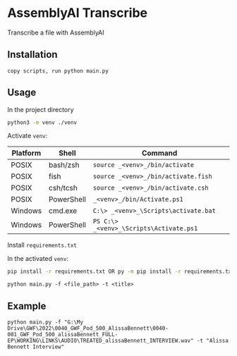 # AssemblyAI Transcribe

Transcribe a file with AssemblyAI

## Installation

```
copy scripts, run python main.py
```

## Usage
In the project directory
```bash
python3 -m venv ./venv
```
Activate `venv`:

| Platform | Shell      | Command                                 |
| -------- | ---------- | --------------------------------------- |
| POSIX    | bash/zsh   | `source _<venv>_/bin/activate`          |
| POSIX    | fish       | `source _<venv>_/bin/activate.fish`     |
| POSIX    | csh/tcsh   | `source _<venv>_/bin/activate.csh`      |
| POSIX    | PowerShell | `_<venv>_/bin/Activate.ps1`             |
| Windows  | cmd.exe    | `C:\> _<venv>_\Scripts\activate.bat`    |
| Windows  | PowerShell | `PS C:\> _<venv>_\Scripts\Activate.ps1` |

Install `requirements.txt`

In the activated `venv`:
```bash
pip install -r requirements.txt OR py -m pip install -r requirements.txt
```

```
python main.py -f <file_path> -t <title>
```

## Example

```
python main.py -f "G:\My Drive\GWF\2022\0040_GWF_Pod_500_AlissaBennett\0040-001_GWF_Pod_500_alissaBennett_FULL-EP\WORKING\LINKS\AUDIO\TREATED_alissaBennett_INTERVIEW.wav" -t "Alissa Bennett Interview"
```
